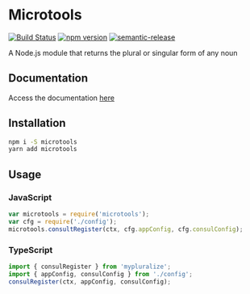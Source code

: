 # Microtools

[![Build Status](https://travis-ci.org/hallysonh/microtools.svg?branch=master)](https://travis-ci.org/hallysonh/microtools)
[![npm version](https://badge.fury.io/js/%40hallysonh%2Fmicrotools.svg)](https://badge.fury.io/js/%40hallysonh%2Fmicrotools)
[![semantic-release](https://img.shields.io/badge/%20%20%F0%9F%93%A6%F0%9F%9A%80-semantic--release-e10079.svg)](https://github.com/semantic-release/semantic-release)

A Node.js module that returns the plural or singular form of any noun

## Documentation

Access the documentation [here](https://hallysonh.github.io/microtools)

## Installation

```sh
npm i -S microtools
yarn add microtools
```

## Usage

### JavaScript

```javascript
var microtools = require('microtools');
var cfg = require('./config');
microtools.consultRegister(ctx, cfg.appConfig, cfg.consulConfig);
```

### TypeScript

```typescript
import { consulRegister } from 'mypluralize';
import { appConfig, consulConfig } from './config';
consulRegister(ctx, appConfig, consulConfig);
```
